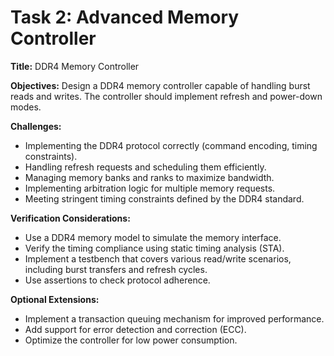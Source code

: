 # Task 2: Advanced Memory Controller

**Title:** DDR4 Memory Controller

**Objectives:**
Design a DDR4 memory controller capable of handling burst reads and writes. The controller should implement refresh and power-down modes.

**Challenges:**
*   Implementing the DDR4 protocol correctly (command encoding, timing constraints).
*   Handling refresh requests and scheduling them efficiently.
*   Managing memory banks and ranks to maximize bandwidth.
*   Implementing arbitration logic for multiple memory requests.
*   Meeting stringent timing constraints defined by the DDR4 standard.

**Verification Considerations:**
*   Use a DDR4 memory model to simulate the memory interface.
*   Verify the timing compliance using static timing analysis (STA).
*   Implement a testbench that covers various read/write scenarios, including burst transfers and refresh cycles.
*   Use assertions to check protocol adherence.

**Optional Extensions:**
*   Implement a transaction queuing mechanism for improved performance.
*   Add support for error detection and correction (ECC).
*   Optimize the controller for low power consumption.